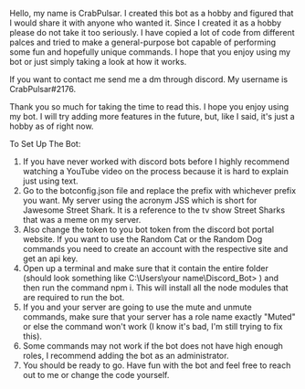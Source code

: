 Hello, my name is CrabPulsar. I created this bot as a hobby and figured that I would share it with anyone who wanted it. Since I created it as a hobby please do not take it too seriously. I have copied a lot of code from different palces and tried to make a general-purpose bot capable of performing some fun and hopefully unique commands. I hope that you enjoy using my bot or just simply taking a look at how it works.

If you want to contact me send me a dm through discord. My username is CrabPulsar#2176.

Thank you so much for taking the time to read this. I hope you enjoy using my bot. I will try adding more features in the future, but, like I said, it's just a hobby as of right now.




To Set Up The Bot:

1. If you have never worked with discord bots before I highly recommend watching a YouTube video on the process because it is hard to explain just using text.
2. Go to the botconfig.json file and replace the prefix with whichever prefix you want. My server using the acronym JSS which is short for Jawesome Street Shark. It is a reference to the tv show Street Sharks that was a meme on my server.
3. Also change the token to you bot token from the discord bot portal website. If you want to use the Random Cat or the Random Dog commands you need to create an account with the respective site and get an api key.
4. Open up a terminal and make sure that it contain the entire folder (should look something like C:\Users\your name\Discord_Bot> ) and then run the command npm i. This will install all the node modules that are required to run the bot.
5. If you and your server are going to use the mute and unmute commands, make sure that your server has a role name exactly "Muted" or else the command won't work (I know it's bad, I'm still trying to fix this).
6. Some commands may not work if the bot does not have high enough roles, I recommend adding the bot as an administrator.
7. You should be ready to go. Have fun with the bot and feel free to reach out to me or change the code yourself.
